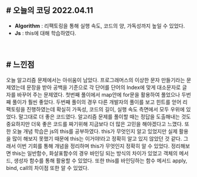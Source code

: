 ## # 오늘의 코딩 2022.04.11
- **Algorithm** : 리팩토링을 통해 실행 속도, 코드의 양, 가독성까지 높일 수 있었다.
- **Js** : this에 대해 학습하였다.

<br>

## # 느낀점
오늘 알고리즘 문제에서는 아쉬움이 남았다. 프로그래머스의 이상한 문자 만들기라는 문제였는데 문장을 받아 공백을 기준으로 각 단어를
단어의 Index에 맞게 대소문자로 글자를 바꾸어 주는 문제였다. 첫번째 풀이에서 map안에 for문을 활용하여 풀었으나 두번째 풀이가 훨씬
좋았다. 두번째 풀이의 경우 다른 개발자의 풀이를 보고 힌트를 얻어 리팩토링을 진행하였는데 확실히 가독성, 코드의 길이, 실행 속도 측면에서
모두 우위에 있었다. 말그대로 더 좋은 코드였다. 알고리즘 문제를 풀이할 때는 정답을 도출해내는 것도 중요하지만 더욱 좋은 코드를 짜기위해
지금보다 더 많은 고민을 해야겠다고 느꼈다. 또한 오늘 개념 학습은 js의 this를 공부하였다. this가 무엇인지 알고 있었지만 실제 활용을
많이 해보지 못했기 때문에 this는 이거야!라고 정확히 알고 있지 않았던 것 같다. 그래서 이번 기회를 통해 개념을 정리하며 this가 무엇인지
정확히 알 수 있었다. 정리해보면 this는 일반함수, 화살표함수의 경우 바인딩 되는 방식의 차이가 있었고 객체의 메서드, 생성자 함수를 통해
활용할 수 있었다. 또한 this를 바인딩하는 함수 메서드 apply, bind, call의 차이점 또한 알 수 있었다.